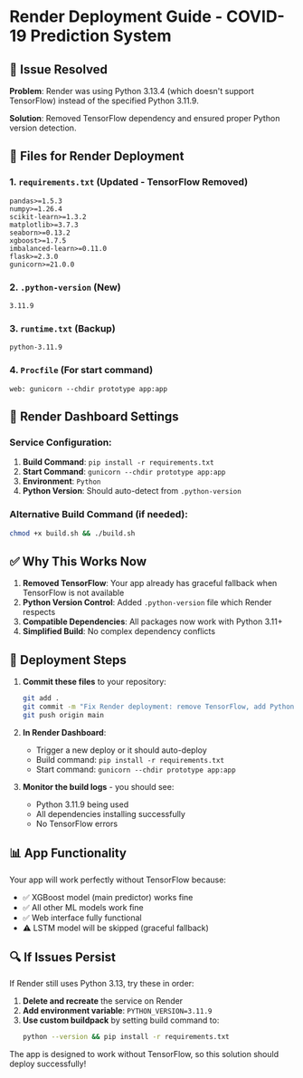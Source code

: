 # Render Deployment Guide - COVID-19 Prediction System

## 🚨 Issue Resolved

**Problem**: Render was using Python 3.13.4 (which doesn't support TensorFlow) instead of the specified Python 3.11.9.

**Solution**: Removed TensorFlow dependency and ensured proper Python version detection.

## 📁 Files for Render Deployment

### 1. `requirements.txt` (Updated - TensorFlow Removed)
```
pandas>=1.5.3
numpy>=1.26.4
scikit-learn>=1.3.2
matplotlib>=3.7.3
seaborn>=0.13.2
xgboost>=1.7.5
imbalanced-learn>=0.11.0
flask>=2.3.0
gunicorn>=21.0.0
```

### 2. `.python-version` (New)
```
3.11.9
```

### 3. `runtime.txt` (Backup)
```
python-3.11.9
```

### 4. `Procfile` (For start command)
```
web: gunicorn --chdir prototype app:app
```

## 🔧 Render Dashboard Settings

### Service Configuration:
1. **Build Command**: `pip install -r requirements.txt`
2. **Start Command**: `gunicorn --chdir prototype app:app`
3. **Environment**: `Python`
4. **Python Version**: Should auto-detect from `.python-version`

### Alternative Build Command (if needed):
```bash
chmod +x build.sh && ./build.sh
```

## ✅ Why This Works Now

1. **Removed TensorFlow**: Your app already has graceful fallback when TensorFlow is not available
2. **Python Version Control**: Added `.python-version` file which Render respects
3. **Compatible Dependencies**: All packages now work with Python 3.11+
4. **Simplified Build**: No complex dependency conflicts

## 🚀 Deployment Steps

1. **Commit these files** to your repository:
   ```bash
   git add .
   git commit -m "Fix Render deployment: remove TensorFlow, add Python version control"
   git push origin main
   ```

2. **In Render Dashboard**:
   - Trigger a new deploy or it should auto-deploy
   - Build command: `pip install -r requirements.txt`
   - Start command: `gunicorn --chdir prototype app:app`

3. **Monitor the build logs** - you should see:
   - Python 3.11.9 being used
   - All dependencies installing successfully
   - No TensorFlow errors

## 📊 App Functionality

Your app will work perfectly without TensorFlow because:
- ✅ XGBoost model (main predictor) works fine
- ✅ All other ML models work fine  
- ✅ Web interface fully functional
- ⚠️ LSTM model will be skipped (graceful fallback)

## 🔍 If Issues Persist

If Render still uses Python 3.13, try these in order:

1. **Delete and recreate** the service on Render
2. **Add environment variable**: `PYTHON_VERSION=3.11.9`
3. **Use custom buildpack** by setting build command to:
   ```bash
   python --version && pip install -r requirements.txt
   ```

The app is designed to work without TensorFlow, so this solution should deploy successfully! 